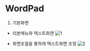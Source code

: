 # WordPad

1. 기본화면

- 리본메뉴와 텍스트화면
![1](https://github.com/hyori100/hancomFamily/blob/hyori/C%23miniproject/hyoriMa/WordPad_HyoriProject/MD_images/main.PNG)

- 화면조절을 통하여 텍스트화면 조정
![2](https://github.com/hyori100/hancomFamily/blob/hyori/C%23miniproject/hyoriMa/WordPad_HyoriProject/MD_images/main2.PNG)

